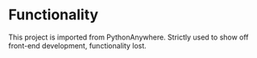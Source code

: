 # Functionality

This project is imported from PythonAnywhere. Strictly used to show off front-end development, functionality lost.